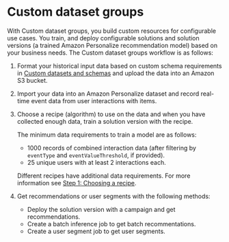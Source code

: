 # Custom dataset groups<a name="custom-dataset-groups"></a>

 With Custom dataset groups, you build custom resources for configurable use cases\. You train, and deploy configurable solutions and solution versions \(a trained Amazon Personalize recommendation model\) based on your business needs\. The Custom dataset groups workflow is as follows:

1. Format your historical input data based on custom schema requirements in [Custom datasets and schemas](custom-datasets-and-schemas.md) and upload the data into an Amazon S3 bucket\.

1.  Import your data into an Amazon Personalize dataset and record real\-time event data from user interactions with items\. 

1. Choose a recipe \(algorithm\) to use on the data and when you have collected enough data, train a solution version with the recipe\.

    The minimum data requirements to train a model are as follows: 
   +  1000 records of combined interaction data \(after filtering by `eventType` and `eventValueThreshold`, if provided\)\.
   +  25 unique users with at least 2 interactions each\. 

    Different recipes have additional data requirements\. For more information see [Step 1: Choosing a recipe](working-with-predefined-recipes.md)\. 

1. Get recommendations or user segments with the following methods: 
   + Deploy the solution version with a campaign and get recommendations\.
   + Create a batch inference job to get batch recommentations\.
   + Create a user segment job to get user segments\.